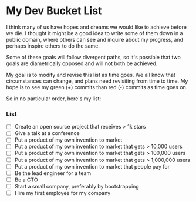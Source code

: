 # My Dev Bucket List

I think many of us have hopes and dreams we would like to achieve before we die. I thought it might be a good idea to write some of them down in a public domain, where others can see and inquire about my progress, and perhaps inspire others to do the same.

Some of these goals will follow divergent paths, so it's possible that two goals are diametrically opposed and will not both be achieved.

My goal is to modify and revise this list as time goes. We all know that circumstances can change, and plans need revisiting from time to time. My hope is to see my green (+) commits than red (-) commits as time goes on.

So in no particular order, here's my list:

### List

- [ ] Create an open source project that receives > 1k stars
- [ ] Give a talk at a conference
- [ ] Put a product of my own invention to market
- [ ] Put a product of my own invention to market that gets > 10,000 users
- [ ] Put a product of my own invention to market that gets > 100,000 users
- [ ] Put a product of my own invention to market that gets > 1,000,000 users
- [ ] Put a product of my own invention to market that people pay for
- [ ] Be the lead engineer for a team
- [ ] Be a CTO
- [ ] Start a small company, preferably by bootstrapping
- [ ] Hire my first employee for my company
